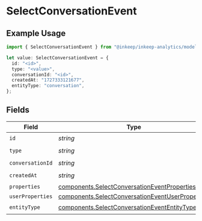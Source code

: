 # SelectConversationEvent

## Example Usage

```typescript
import { SelectConversationEvent } from "@inkeep/inkeep-analytics/models/components";

let value: SelectConversationEvent = {
  id: "<id>",
  type: "<value>",
  conversationId: "<id>",
  createdAt: "1727333121677",
  entityType: "conversation",
};
```

## Fields

| Field                                                                                                                | Type                                                                                                                 | Required                                                                                                             | Description                                                                                                          |
| -------------------------------------------------------------------------------------------------------------------- | -------------------------------------------------------------------------------------------------------------------- | -------------------------------------------------------------------------------------------------------------------- | -------------------------------------------------------------------------------------------------------------------- |
| `id`                                                                                                                 | *string*                                                                                                             | :heavy_check_mark:                                                                                                   | N/A                                                                                                                  |
| `type`                                                                                                               | *string*                                                                                                             | :heavy_check_mark:                                                                                                   | N/A                                                                                                                  |
| `conversationId`                                                                                                     | *string*                                                                                                             | :heavy_check_mark:                                                                                                   | N/A                                                                                                                  |
| `createdAt`                                                                                                          | *string*                                                                                                             | :heavy_check_mark:                                                                                                   | N/A                                                                                                                  |
| `properties`                                                                                                         | [components.SelectConversationEventProperties](../../models/components/selectconversationeventproperties.md)         | :heavy_minus_sign:                                                                                                   | N/A                                                                                                                  |
| `userProperties`                                                                                                     | [components.SelectConversationEventUserProperties](../../models/components/selectconversationeventuserproperties.md) | :heavy_minus_sign:                                                                                                   | N/A                                                                                                                  |
| `entityType`                                                                                                         | [components.SelectConversationEventEntityType](../../models/components/selectconversationevententitytype.md)         | :heavy_check_mark:                                                                                                   | N/A                                                                                                                  |